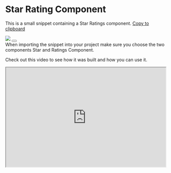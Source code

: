 # Star Rating Component

This is a small snippet containing a Star Ratings component. <a href="#" onclick="importIntoNoodl('/snippets/star-rating/star-rating-1-1.zip')">Copy to clipboard</a>

<div class="ndl-image-with-background">
    <img src="snippets/star-rating/star-rating.gif">
    <button class="ndl-import-button" onClick='importIntoNoodl("/snippets/star-rating/star-rating-1-1.zip")'></button>
</div>
When importing the snippet into your project make sure you choose the two components Star and Ratings Component.

Check out this video to see how it was built and how you can use it.

<div style="padding:62.5% 0 0 0;position:relative;"><iframe width="100%" height="100%" src="https://www.youtube.com/embed/VwgcIsclVpE" style="position:absolute;top:0;left:0; frameborder="0" allow="accelerometer; autoplay; encrypted-media; gyroscope; picture-in-picture" allowfullscreen></iframe>
</iframe></div>
